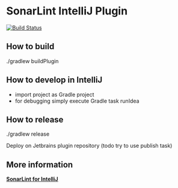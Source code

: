 # SonarLint IntelliJ Plugin


[![Build Status](https://travis-ci.org/SonarSource/sonarlint-intellij.svg)](https://travis-ci.org/SonarSource/sonarlint-intellij)

## How to build

./gradlew buildPlugin

## How to develop in IntelliJ

  - import project as Gradle project
  - for debugging simply execute Gradle task runIdea

## How to release

./gradlew release

Deploy on Jetbrains plugin repository (todo try to use publish task)

## More information
<b><a href="http://www.sonarlint.org/intellij/">SonarLint for IntelliJ</a></b>
